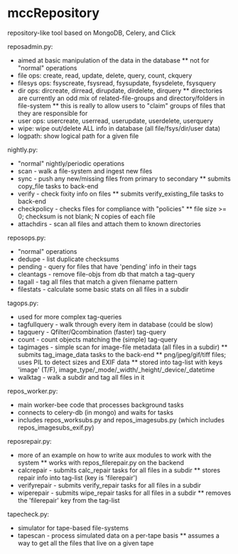 # mccRepository
repository-like tool based on MongoDB, Celery, and Click



reposadmin.py:
* aimed at basic manipulation of the data in the database
** not for "normal" operations
* file ops: create, read, update, delete, query, count, ckquery
* filesys ops: fsyscreate, fsysread, fsysupdate, fsysdelete, fsysquery
* dir ops: dircreate, dirread, dirupdate, dirdelete, dirquery
** directories are currently an odd mix of related-file-groups and directory/folders in file-system
** this is really to allow users to "claim" groups of files that they are responsible for
* user ops: usercreate, userread, userupdate, userdelete, userquery
* wipe: wipe out/delete ALL info in database (all file/fsys/dir/user data)
* logpath: show logical path for a given file

nightly.py:
* "normal" nightly/periodic operations
* scan - walk a file-system and ingest new files
* sync - push any new/missing files from primary to secondary
** submits copy_file tasks to back-end
* verify - check fixity info on files
** submits verify_existing_file tasks to back-end
* checkpolicy - checks files for compliance with "policies"
** file size >= 0; checksum is not blank; N copies of each file
* attachdirs - scan all files and attach them to known directories

reposops.py:
* "normal" operations
* dedupe - list duplicate checksums
* pending - query for files that have 'pending' info in their tags
* cleantags - remove file-objs from db that match a tag-query
* tagall - tag all files that match a given filename pattern
* filestats - calculate some basic stats on all files in a subdir

tagops.py:
* used for more complex tag-queries
* tagfullquery - walk through every item in database (could be slow)
* tagquery - Qfilter/Qcombination (faster) tag-query
* count - count objects matching the (simple) tag-query
* tagimages - simple scan for image-file metadata (all files in a subdir)
** submits tag_image_data tasks to the back-end
** png/jpeg/gif/tiff files; uses PIL to detect sizes and EXIF data
** stored into tag-list with keys 'image' (T/F), image_type/_mode/_width/_height/_device/_datetime
* walktag - walk a subdir and tag all files in it

repos_worker.py:
* main worker-bee code that processes background tasks
* connects to celery-db (in mongo) and waits for tasks
* includes repos_worksubs.py and repos_imagesubs.py (which includes repos_imagesubs_exif.py)

reposrepair.py:
* more of an example on how to write aux modules to work with the system
** works with repos_filerepair.py on the backend
* calcrepair - submits calc_repair tasks for all files in a subdir
** stores repair info into tag-list (key is 'filerepair')
* verifyrepair - submits verify_repair tasks for all files in a subdir
* wiperepair - submits wipe_repair tasks for all files in a subdir
** removes the 'filerepair' key from the tag-list

tapecheck.py:
* simulator for tape-based file-systems
* tapescan - process simulated data on a per-tape basis
** assumes a way to get all the files that live on a given tape
